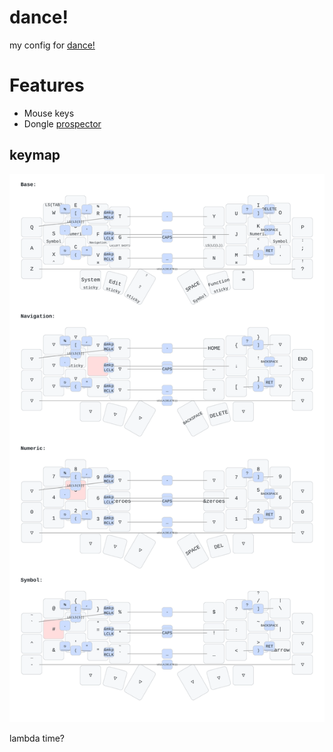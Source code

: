 # dance!
my config for [dance!](https://github.com/chase-hunter/dance)

# Features
- Mouse keys
- Dongle [prospector](https://github.com/carrefinho/prospector-zmk-module) 

## keymap
![dance! Keymap](keymap_img/dance_keymap.svg)

lambda time?
